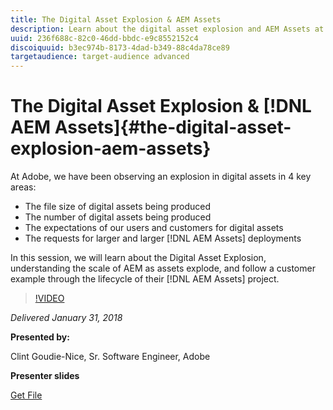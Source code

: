 ```yaml
---
title: The Digital Asset Explosion & AEM Assets
description: Learn about the digital asset explosion and AEM Assets at Adobe.
uuid: 236f688c-82c0-46dd-bbdc-e9c8552152c4
discoiquuid: b3ec974b-8173-4dad-b349-88c4da78ce89
targetaudience: target-audience advanced
---
```

# The Digital Asset Explosion & [!DNL AEM Assets]{#the-digital-asset-explosion-aem-assets}

At Adobe, we have been observing an explosion in digital assets in 4 key areas:

* The file size of digital assets being produced
* The number of digital assets being produced
* The expectations of our users and customers for digital assets
* The requests for larger and larger [!DNL AEM Assets] deployments

In this session, we will learn about the Digital Asset Explosion, understanding the scale of AEM as assets explode, and follow a customer example through the lifecycle of their [!DNL AEM Assets] project. 

>[!VIDEO](https://video.tv.adobe.com/v/21474/?quality=9)

*Delivered January 31, 2018*

**Presented by:**

Clint Goudie-Nice, Sr. Software Engineer, Adobe

**Presenter slides**

[Get File](assets/1+30+18+the+digital+asset+explosion+gems.pdf)
<!--
[Get back to the Overview](https://helpx.adobe.com/experience-manager/kt/eseminars/gems/aem-index.html)
-->
